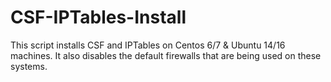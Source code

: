 # CSF-IPTables-Install

This script installs CSF and IPTables on Centos 6/7 & Ubuntu 14/16 machines. It also disables the default firewalls that are being used on these systems.
